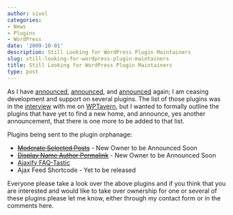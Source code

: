 ```yaml
---
author: sivel
categories:
- News
- Plugins
- WordPress
date: '2009-10-01'
description: Still Looking for WordPress Plugin Maintainers
slug: still-looking-for-wordpress-plugin-maintainers
title: Still Looking for WordPress Plugin Maintainers
type: post
---
```


As I have [announced][1], [announced][2], and [announced][3] again; I am ceasing development and support on several plugins. The list of those plugins was in the [interview][2] with me on [WPTavern][4], but I wanted to formally outline the plugins that have yet to find a new home, and announce, yes another announcement, that there is one more to be added to that list.

Plugins being sent to the plugin orphanage:

*   [<del>Moderate Selected Posts</del>][5] - New Owner to be Announced Soon
*   [<del>Display Name Author Permalink</del>][6] - New Owner to be Announced Soon
*   [Ajaxify FAQ-Tastic][7]
*   Ajax Feed Shortcode - Yet to be released

Everyone please take a look over the above plugins and if you think that you are interested and would like to take over ownership for one or several of these plugins please let me know, either through my contact form or in the comments here.

 [1]: http://twitter.com/sivel/status/4454649535
 [2]: http://www.wptavern.com/conversation-with-matt-martz
 [3]: http://sivel.net/2009/10/2-more-wordpress-plugins-have-new-homes/
 [4]: http://wptavern.com/
 [5]: http://sivel.net/wordpress/moderate-selected-posts/
 [6]: http://sivel.net/wordpress/display-name-author-permalink/
 [7]: http://sivel.net/2008/03/ajaxify-faqtastic/
